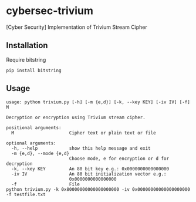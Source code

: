 # cybersec-trivium
[Cyber Security] Implementation of Trivium Stream Cipher
## Installation
Require bitstring 
```
pip install bitstring
```
## Usage
```
usage: python trivium.py [-h] [-m {e,d}] [-k, --key KEY] [-iv IV] [-f] M

Decryption or encryption using Trivium stream cipher.

positional arguments:
  M                     Cipher text or plain text or file

optional arguments:
  -h, --help            show this help message and exit
  -m {e,d}, --mode {e,d}
                        Choose mode, e for encryption or d for decryption
  -k, --key KEY         An 80 bit key e.g.: 0x0000000000000000
  -iv IV                An 80 bit initialization vector e.g.:
                        0x0000000000000000
  -f                    File
python trivium.py -k 0x80000000000000000000 -iv 0x00000000000000000000 -f testfile.txt
```

